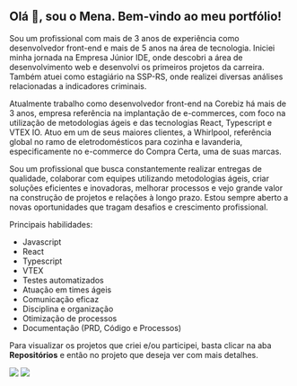 ## Olá 👋, sou o Mena. Bem-vindo ao meu portfólio!

Sou um profissional com mais de 3 anos de experiência como desenvolvedor front-end e mais de 5 anos na área de tecnologia. Iniciei minha jornada na Empresa Júnior IDE, onde descobri a área de desenvolvimento web e desenvolvi os primeiros projetos da carreira. Também atuei como estagiário na SSP-RS, onde realizei diversas análises relacionadas a indicadores criminais.

Atualmente trabalho como desenvolvedor front-end na Corebiz há mais de 3 anos, empresa referência na implantação de e-commerces, com foco na utilização de metodologias ágeis e das tecnologias React, Typescript e VTEX IO. Atuo em um de seus maiores clientes, a Whirlpool, referência global no ramo de eletrodomésticos para cozinha e lavanderia, especificamente no e-commerce do Compra Certa, uma de suas marcas.

Sou um profissional que busca constantemente realizar entregas de qualidade, colaborar com equipes utilizando metodologias ágeis, criar soluções eficientes e inovadoras, melhorar processos e vejo grande valor na construção de projetos e relações à longo prazo. Estou sempre aberto a novas oportunidades que tragam desafios e crescimento profissional.

Principais habilidades:
- Javascript
- React
- Typescript
- VTEX
- Testes automatizados
- Atuação em times ágeis
- Comunicação eficaz
- Disciplina e organização
- Otimização de processos
- Documentação (PRD, Código e Processos)

Para visualizar os projetos que criei e/ou participei, basta clicar na aba **Repositórios** e então no projeto que deseja ver com mais detalhes.

<div> 
  <a href = "mailto:rodrigo.mena8632@gmail.com"><img src="https://img.shields.io/badge/-Gmail-%23333?style=for-the-badge&logo=gmail&logoColor=white" target="_blank"></a>
  <a href="https://www.linkedin.com/in/rmmena/" target="_blank"><img src="https://img.shields.io/badge/-LinkedIn-%230077B5?style=for-the-badge&logo=linkedin&logoColor=white" target="_blank"></a> 
</div>
